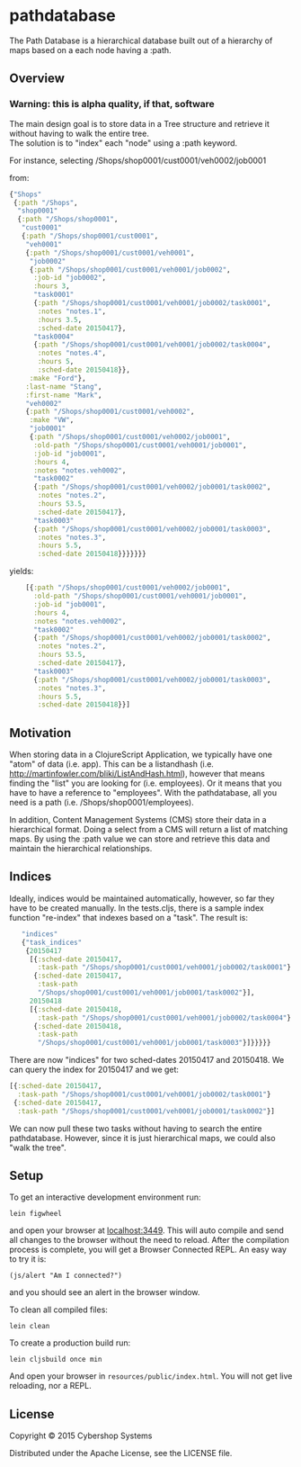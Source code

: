 # pathdatabase

The Path Database is a hierarchical database built out of a hierarchy of maps based on a each node having a :path.

## Overview

### Warning: this is alpha quality, if that, software

The main design goal is to store data in a Tree structure and retrieve it without having to walk the entire tree.   
The solution is to "index" each "node" using a :path keyword.

For instance, selecting /Shops/shop0001/cust0001/veh0002/job0001
   
from:

```clojure
{"Shops"
 {:path "/Shops",
  "shop0001"
  {:path "/Shops/shop0001",
   "cust0001"
   {:path "/Shops/shop0001/cust0001",
    "veh0001"
    {:path "/Shops/shop0001/cust0001/veh0001",
     "job0002"
     {:path "/Shops/shop0001/cust0001/veh0001/job0002",
      :job-id "job0002",
      :hours 3,
      "task0001"
      {:path "/Shops/shop0001/cust0001/veh0001/job0002/task0001",
       :notes "notes.1",
       :hours 3.5,
       :sched-date 20150417},
      "task0004"
      {:path "/Shops/shop0001/cust0001/veh0001/job0002/task0004",
       :notes "notes.4",
       :hours 5,
       :sched-date 20150418}},
     :make "Ford"},
    :last-name "Stang",
    :first-name "Mark",
    "veh0002"
    {:path "/Shops/shop0001/cust0001/veh0002",
     :make "VW",
     "job0001"
     {:path "/Shops/shop0001/cust0001/veh0002/job0001",
      :old-path "/Shops/shop0001/cust0001/veh0001/job0001",
      :job-id "job0001",
      :hours 4,
      :notes "notes.veh0002",
      "task0002"
      {:path "/Shops/shop0001/cust0001/veh0002/job0001/task0002",
       :notes "notes.2",
       :hours 53.5,
       :sched-date 20150417},
      "task0003"
      {:path "/Shops/shop0001/cust0001/veh0002/job0001/task0003",
       :notes "notes.3", 
       :hours 5.5, 
       :sched-date 20150418}}}}}}}
```

yields:

```clojure
    [{:path "/Shops/shop0001/cust0001/veh0002/job0001",
      :old-path "/Shops/shop0001/cust0001/veh0001/job0001",
      :job-id "job0001",
      :hours 4,
      :notes "notes.veh0002",
      "task0002"
      {:path "/Shops/shop0001/cust0001/veh0002/job0001/task0002",
       :notes "notes.2",
       :hours 53.5,
       :sched-date 20150417},
      "task0003"
      {:path "/Shops/shop0001/cust0001/veh0002/job0001/task0003",
       :notes "notes.3", 
       :hours 5.5, 
       :sched-date 20150418}}]
```

## Motivation
When storing data in a ClojureScript Application, we typically have one "atom" of data (i.e. app).
This can be a listandhash (i.e. http://martinfowler.com/bliki/ListAndHash.html), however that means
finding the "list" you are looking for (i.e. employees).  Or it means that you have to have a reference to "employees".
With the pathdatabase, all you need is a path (i.e. /Shops/shop0001/employees).

In addition, Content Management Systems (CMS) store their data in a hierarchical format.  Doing a select from a CMS
will return a list of matching maps.  By using the :path value we can store and retrieve this data and maintain 
the hierarchical relationships.

## Indices
Ideally, indices would be maintained automatically, however, so far they have to be created manually.  In the tests.cljs,
there is a sample index function "re-index" that indexes based on a "task".  The result is:

```clojure
   "indices"
   {"task_indices"
    {20150417
     [{:sched-date 20150417,
       :task-path "/Shops/shop0001/cust0001/veh0001/job0002/task0001"}
      {:sched-date 20150417,
       :task-path
       "/Shops/shop0001/cust0001/veh0001/job0001/task0002"}],
     20150418
     [{:sched-date 20150418,
       :task-path "/Shops/shop0001/cust0001/veh0001/job0002/task0004"}
      {:sched-date 20150418,
       :task-path
       "/Shops/shop0001/cust0001/veh0001/job0001/task0003"}]}}}}}
```
There are now "indices" for two sched-dates 20150417 and 20150418.  We can query the index for 20150417 and we get:

```clojure
[{:sched-date 20150417,
  :task-path "/Shops/shop0001/cust0001/veh0001/job0002/task0001"}
 {:sched-date 20150417,
  :task-path "/Shops/shop0001/cust0001/veh0001/job0001/task0002"}]
```

We can now pull these two tasks without having to search the entire pathdatabase.  However, since it is just 
hierarchical maps, we could also "walk the tree".
  
## Setup

To get an interactive development environment run:

    lein figwheel

and open your browser at [localhost:3449](http://localhost:3449/).
This will auto compile and send all changes to the browser without the
need to reload. After the compilation process is complete, you will
get a Browser Connected REPL. An easy way to try it is:

    (js/alert "Am I connected?")

and you should see an alert in the browser window.

To clean all compiled files:

    lein clean

To create a production build run:

    lein cljsbuild once min

And open your browser in `resources/public/index.html`. You will not
get live reloading, nor a REPL. 

## License

Copyright © 2015 Cybershop Systems

Distributed under the Apache License, see the LICENSE file.

